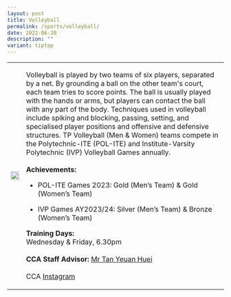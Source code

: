 ```yaml
---
layout: post
title: Volleyball
permalink: /sports/volleyball/
date: 2022-06-20
description: ""
variant: tiptap
---
```

<table style="minWidth: 50px">
<colgroup>
<col>
<col>
</colgroup>
<tbody>
<tr>
<td rowspan="1" colspan="1">
<div class="isomer-image-wrapper">
<img style="width: 100%" height="auto" width="100%" alt="" src="/images/Sports/Volleyball_2.jpg">
</div>
</td>
<td rowspan="1" colspan="1">
<p>Volleyball is played by two teams of six players, separated by a net.
By grounding a ball on the other team's court, each team tries to score
points. The ball is usually played with the hands or arms, but players
can contact the ball with any part of the body. Techniques used in volleyball
include spiking and blocking, passing, setting, and specialised player
positions and offensive and defensive structures. TP Volleyball (Men &amp;
Women) teams compete in the Polytechnic-ITE (POL-ITE) and Institute-Varsity
Polytechnic (IVP) Volleyball Games annually.
<br>
<br><strong>Achievements:</strong>
<br>
</p>
<ul data-tight="true" class="tight">
<li>
<p>POL-ITE Games 2023: Gold (Men’s Team) &amp; Gold (Women’s Team)</p>
</li>
<li>
<p>IVP Games AY2023/24: Silver (Men’s Team) &amp; Bronze (Women’s Team)</p>
</li>
</ul>
<p></p>
<p><strong>Training Days:</strong>
<br>Wednesday &amp; Friday, 6.30pm
<br>
<br><strong>CCA Staff Advisor:</strong>  <a href="mailto:TAN_Yeuan_Huei@TP.EDU.SG" rel="noopener noreferrer nofollow" target="_blank">Mr Tan Yeuan Huei</a>
<br>
<br>CCA <a href="https://www.instagram.com/tp.volleyball" rel="noopener noreferrer nofollow" target="_blank">Instagram</a>
</p>
</td>
</tr>
</tbody>
</table>
<p></p>